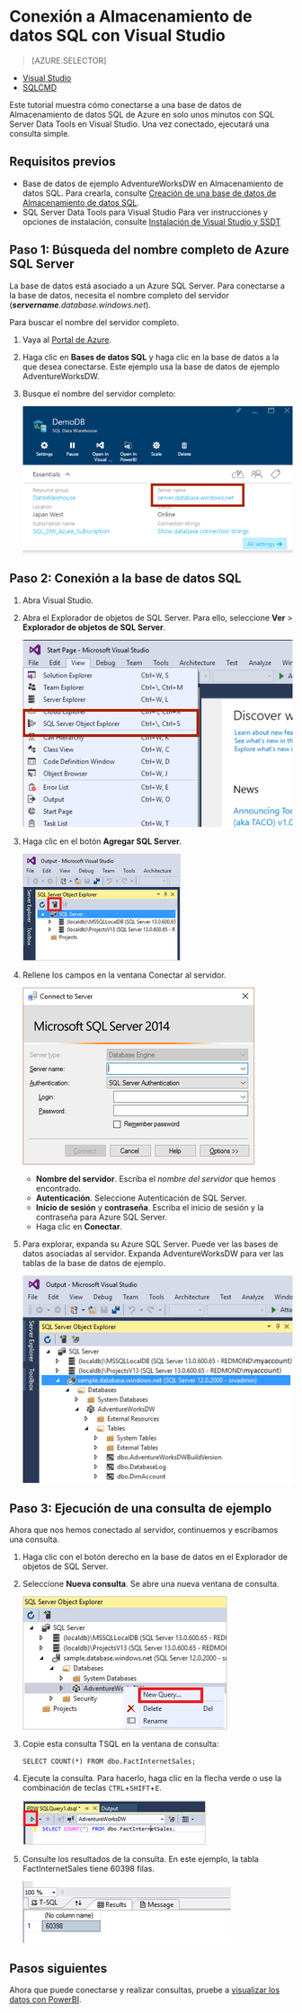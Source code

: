 <properties
   pageTitle="Conexión a Almacenamiento de datos SQL con Visual Studio | Microsoft Azure"
   description="Introducción a la conexión a Almacenamiento de datos SQL y ejecución de algunas consultas."
   services="sql-data-warehouse"
   documentationCenter="NA"
   authors="twounder"
   manager="barbkess"
   editor=""/>

<tags
   ms.service="sql-data-warehouse"
   ms.devlang="NA"
   ms.topic="get-started-article"
   ms.tgt_pltfrm="NA"
   ms.workload="data-services"
   ms.date="03/03/2016"
   ms.author="mausher;barbkess;sonyama"/>

# Conexión a Almacenamiento de datos SQL con Visual Studio

> [AZURE.SELECTOR]
- [Visual Studio](sql-data-warehouse-get-started-connect.md)
- [SQLCMD](sql-data-warehouse-get-started-connect-sqlcmd.md)

Este tutorial muestra cómo conectarse a una base de datos de Almacenamiento de datos SQL de Azure en solo unos minutos con SQL Server Data Tools en Visual Studio. Una vez conectado, ejecutará una consulta simple.

## Requisitos previos

+ Base de datos de ejemplo AdventureWorksDW en Almacenamiento de datos SQL. Para crearla, consulte [Creación de una base de datos de Almacenamiento de datos SQL](sql-data-warehouse-get-started-provision.md).
+ SQL Server Data Tools para Visual Studio Para ver instrucciones y opciones de instalación, consulte [Instalación de Visual Studio y SSDT](sql-data-warehouse-install-visual-studio.md)

## Paso 1: Búsqueda del nombre completo de Azure SQL Server

La base de datos está asociado a un Azure SQL Server. Para conectarse a la base de datos, necesita el nombre completo del servidor (***servername**.database.windows.net*).

Para buscar el nombre del servidor completo.

1. Vaya al [Portal de Azure](https://portal.azure.com).
2. Haga clic en **Bases de datos SQL** y haga clic en la base de datos a la que desea conectarse. Este ejemplo usa la base de datos de ejemplo AdventureWorksDW.
3. Busque el nombre del servidor completo:

    ![Nombre del servidor completo][1]

## Paso 2: Conexión a la base de datos SQL

1. Abra Visual Studio.
2. Abra el Explorador de objetos de SQL Server. Para ello, seleccione **Ver** > **Explorador de objetos de SQL Server**.

    ![Explorador de objetos de SQL Server][2]

3. Haga clic en el botón **Agregar SQL Server**.

    ![Agregar SQL Server][3]

1. Rellene los campos en la ventana Conectar al servidor.

    ![Conectar al servidor][4]

    - **Nombre del servidor**. Escriba el *nombre del servidor* que hemos encontrado.
    - **Autenticación**. Seleccione Autenticación de SQL Server.
    - **Inicio de sesión** y **contraseña**. Escriba el inicio de sesión y la contraseña para Azure SQL Server.
    - Haga clic en **Conectar**.

1. Para explorar, expanda su Azure SQL Server. Puede ver las bases de datos asociadas al servidor. Expanda AdventureWorksDW para ver las tablas de la base de datos de ejemplo.

    ![Explorar AdventureWorksDW][5]


## Paso 3: Ejecución de una consulta de ejemplo

Ahora que nos hemos conectado al servidor, continuemos y escribamos una consulta.

1. Haga clic con el botón derecho en la base de datos en el Explorador de objetos de SQL Server.

2. Seleccione **Nueva consulta**. Se abre una nueva ventana de consulta.

    ![Nueva consulta][6]

3. Copie esta consulta TSQL en la ventana de consulta:

	```
	SELECT COUNT(*) FROM dbo.FactInternetSales;
	```

4. Ejecute la consulta. Para hacerlo, haga clic en la flecha verde o use la combinación de teclas `CTRL`+`SHIFT`+`E`.

    ![Ejecutar consulta][7]

1. Consulte los resultados de la consulta. En este ejemplo, la tabla FactInternetSales tiene 60398 filas.

    ![Resultados de la consulta][8]

## Pasos siguientes

Ahora que puede conectarse y realizar consultas, pruebe a [visualizar los datos con PowerBI][].

[visualizar los datos con PowerBI]: ./sql-data-warehouse-get-started-visualize-with-power-bi.md


<!--Image references-->

[1]: ./media/sql-data-warehouse-get-started-connect/get-server-name.png
[2]: ./media/sql-data-warehouse-get-started-connect/open-ssdt.png
[3]: ./media/sql-data-warehouse-get-started-connect/add-server.png
[4]: ./media/sql-data-warehouse-get-started-connect/connection-dialog.png
[5]: ./media/sql-data-warehouse-get-started-connect/explore-sample.png
[6]: ./media/sql-data-warehouse-get-started-connect/new-query2.png
[7]: ./media/sql-data-warehouse-get-started-connect/run-query.png
[8]: ./media/sql-data-warehouse-get-started-connect/query-results.png

<!---HONumber=AcomDC_0309_2016-->